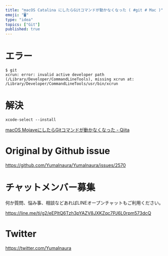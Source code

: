 ```yaml
---
title: "macOS Catalina にしたらGitコマンドが動かなくなった ( #git # Mac )"
emoji: "🖥"
type: "idea"
topics: ["Git"]
published: true
---
```


# エラー

```
$ git
xcrun: error: invalid active developer path (/Library/Developer/CommandLineTools), missing xcrun at: /Library/Developer/CommandLineTools/usr/bin/xcrun
```

# 解決

```
xcode-select --install
```

[macOS MojaveにしたらGitコマンドが動かなくなった - Qiita](https://qiita.com/n0bisuke/items/1c60084c8c07b690d693)

# Original by Github issue

https://github.com/YumaInaura/YumaInaura/issues/2570








<!-- Update From Qiita API -->

# チャットメンバー募集


何か質問、悩み事、相談などあればLINEオープンチャットもご利用ください。

https://line.me/ti/g2/eEPltQ6Tzh3pYAZV8JXKZqc7PJ6L0rpm573dcQ





# Twitter


https://twitter.com/YumaInaura


<!-- Update From Qiita API -->


